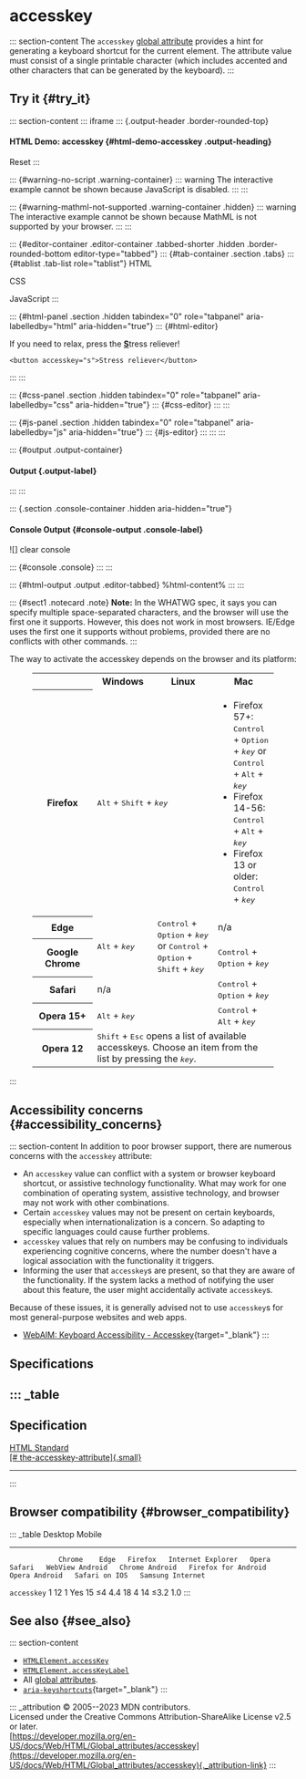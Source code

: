

# accesskey



::: section-content
The `accesskey` [global attribute](../global_attributes) provides a hint
for generating a keyboard shortcut for the current element. The
attribute value must consist of a single printable character (which
includes accented and other characters that can be generated by the
keyboard).
:::

## Try it {#try_it}

::: section-content
::: iframe
::: {.output-header .border-rounded-top}
#### HTML Demo: accesskey {#html-demo-accesskey .output-heading}

Reset
:::

::: {#warning-no-script .warning-container}
::: warning
The interactive example cannot be shown because JavaScript is disabled.
:::
:::

::: {#warning-mathml-not-supported .warning-container .hidden}
::: warning
The interactive example cannot be shown because MathML is not supported
by your browser.
:::
:::

::: {#editor-container .editor-container .tabbed-shorter .hidden .border-rounded-bottom editor-type="tabbed"}
::: {#tab-container .section .tabs}
::: {#tablist .tab-list role="tablist"}
HTML

CSS

JavaScript
:::

::: {#html-panel .section .hidden tabindex="0" role="tabpanel" aria-labelledby="html" aria-hidden="true"}
::: {#html-editor}
    <p>
      If you need to relax, press the <strong><u>S</u></strong
      >tress reliever!
    </p>

    <button accesskey="s">Stress reliever</button>
:::
:::

::: {#css-panel .section .hidden tabindex="0" role="tabpanel" aria-labelledby="css" aria-hidden="true"}
::: {#css-editor}
:::
:::

::: {#js-panel .section .hidden tabindex="0" role="tabpanel" aria-labelledby="js" aria-hidden="true"}
::: {#js-editor}
:::
:::
:::

::: {#output .output-container}
#### Output {.output-label}
:::
:::

::: {.section .console-container .hidden aria-hidden="true"}
#### Console Output {#console-output .console-label}

![]
clear console

::: {#console .console}
:::
:::

::: {#html-output .output .editor-tabbed}
%html-content%
:::
:::

::: {#sect1 .notecard .note}
**Note:** In the WHATWG spec, it says you can specify multiple
space-separated characters, and the browser will use the first one it
supports. However, this does not work in most browsers. IE/Edge uses the
first one it supports without problems, provided there are no conflicts
with other commands.
:::

The way to activate the accesskey depends on the browser and its
platform:

<figure class="table-container">
<div class="_table">
<table class="standard-table">
<colgroup>
<col style="width: 25%" />
<col style="width: 25%" />
<col style="width: 25%" />
<col style="width: 25%" />
</colgroup>
<tbody>
<tr class="header">
<th></th>
<th>Windows</th>
<th>Linux</th>
<th>Mac</th>
</tr>

<tr class="odd">
<th>Firefox</th>
<td colspan="2"><kbd>Alt</kbd> + <kbd>Shift</kbd> +
<kbd><em>key</em></kbd></td>
<td><ul>
<li>Firefox 57+: <kbd>Control</kbd> + <kbd>Option</kbd> +
<kbd><em>key</em></kbd> or <kbd>Control</kbd> + <kbd>Alt</kbd> +
<kbd><em>key</em></kbd></li>
<li>Firefox 14-56: <kbd>Control</kbd> + <kbd>Alt</kbd> +
<kbd><em>key</em></kbd></li>
<li>Firefox 13 or older: <kbd>Control</kbd> +
<kbd><em>key</em></kbd></li>
</ul></td>
</tr>
<tr class="even">
<th>Edge</th>
<td rowspan="2"><kbd>Alt</kbd> + <kbd><em>key</em></kbd></td>
<td rowspan="2"><kbd>Control</kbd> + <kbd>Option</kbd> +
<kbd><em>key</em></kbd><br />
or <kbd>Control</kbd> + <kbd>Option</kbd> + <kbd>Shift</kbd> +
<kbd><em>key</em></kbd></td>
<td>n/a</td>
</tr>
<tr class="odd">
<th>Google Chrome</th>
<td><kbd>Control</kbd> + <kbd>Option</kbd> +
<kbd><em>key</em></kbd></td>
</tr>
<tr class="even">
<th>Safari</th>
<td colspan="2">n/a</td>
<td><kbd>Control</kbd> + <kbd>Option</kbd> +
<kbd><em>key</em></kbd></td>
</tr>
<tr class="odd">
<th>Opera 15+</th>
<td colspan="2"><kbd>Alt</kbd> + <kbd><em>key</em></kbd></td>
<td><kbd>Control</kbd> + <kbd>Alt</kbd> + <kbd><em>key</em></kbd></td>
</tr>
<tr class="even">
<th>Opera 12</th>
<td colspan="3"><kbd>Shift</kbd> + <kbd>Esc</kbd> opens a list of
available accesskeys. Choose an item from the list by pressing the
<kbd><em>key</em></kbd>.</td>
</tr>
</tbody>
</table>

</figure>
:::

## Accessibility concerns {#accessibility_concerns}

::: section-content
In addition to poor browser support, there are numerous concerns with
the `accesskey` attribute:

-   An `accesskey` value can conflict with a system or browser keyboard
    shortcut, or assistive technology functionality. What may work for
    one combination of operating system, assistive technology, and
    browser may not work with other combinations.
-   Certain `accesskey` values may not be present on certain keyboards,
    especially when internationalization is a concern. So adapting to
    specific languages could cause further problems.
-   `accesskey` values that rely on numbers may be confusing to
    individuals experiencing cognitive concerns, where the number
    doesn\'t have a logical association with the functionality it
    triggers.
-   Informing the user that `accesskey`s are present, so that they are
    aware of the functionality. If the system lacks a method of
    notifying the user about this feature, the user might accidentally
    activate `accesskey`s.

Because of these issues, it is generally advised not to use `accesskey`s
for most general-purpose websites and web apps.

-   [WebAIM: Keyboard Accessibility -
    Accesskey](https://webaim.org/techniques/keyboard/accesskey#spec){target="_blank"}
:::

## Specifications

::: _table
  --------------------------------------------------------------------------------------------------------------------
  Specification
  --------------------------------------------------------------------------------------------------------------------
  [HTML Standard\
  [\#
  the-accesskey-attribute]{.small}](https://html.spec.whatwg.org/multipage/interaction.html#the-accesskey-attribute)

  --------------------------------------------------------------------------------------------------------------------
:::

## Browser compatibility {#browser_compatibility}

::: _table
                Desktop                                                         Mobile                                                                                   
  ------------- --------- ------ --------- ------------------- ------- -------- ----------------- ---------------- --------------------- --------------- --------------- ------------------
                Chrome    Edge   Firefox   Internet Explorer   Opera   Safari   WebView Android   Chrome Android   Firefox for Android   Opera Android   Safari on IOS   Samsung Internet
  `accesskey`   1         12     1         Yes                 15      ≤4       4.4               18               4                     14              ≤3.2            1.0
:::

## See also {#see_also}

::: section-content
-   [`HTMLElement.accessKey`](https://developer.mozilla.org/en-US/docs/Web/API/HTMLElement/accessKey)
-   [`HTMLElement.accessKeyLabel`](https://developer.mozilla.org/en-US/docs/Web/API/HTMLElement/accessKeyLabel)
-   All [global attributes](../global_attributes).
-   [`aria-keyshortcuts`](https://www.w3.org/TR/wai-aria-1.1/#aria-keyshortcuts){target="_blank"}
:::

::: _attribution
© 2005--2023 MDN contributors.\
Licensed under the Creative Commons Attribution-ShareAlike License v2.5
or later.\
[https://developer.mozilla.org/en-US/docs/Web/HTML/Global_attributes/accesskey](https://developer.mozilla.org/en-US/docs/Web/HTML/Global_attributes/accesskey){._attribution-link}
:::
